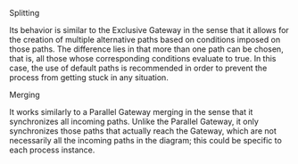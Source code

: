 Splitting

Its behavior is similar to the Exclusive Gateway in the sense that it allows for the creation of multiple alternative paths based on conditions imposed on those paths. The difference lies in that more than one path can be chosen, that is, all those whose corresponding conditions evaluate to true. In this case, the use of default paths is recommended in order to prevent the process from getting stuck in any situation.

Merging

It works similarly to a Parallel Gateway merging in the sense that it synchronizes all incoming paths. Unlike the Parallel Gateway, it only synchronizes those paths that actually reach the Gateway, which are not necessarily all the incoming paths in the diagram; this could be specific to each process instance.